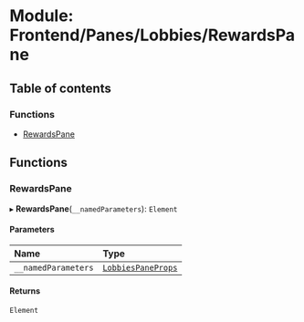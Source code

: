 # Module: Frontend/Panes/Lobbies/RewardsPane

## Table of contents

### Functions

- [RewardsPane](Frontend_Panes_Lobbies_RewardsPane.md#rewardspane)

## Functions

### RewardsPane

▸ **RewardsPane**(`__namedParameters`): `Element`

#### Parameters

| Name                | Type                                                                                        |
| :------------------ | :------------------------------------------------------------------------------------------ |
| `__namedParameters` | [`LobbiesPaneProps`](../interfaces/Frontend_Panes_Lobbies_LobbiesUtils.LobbiesPaneProps.md) |

#### Returns

`Element`
